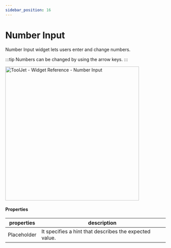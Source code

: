 ```yaml
---
sidebar_position: 16
---
```


# Number Input

Number Input widget lets users enter and change numbers.

:::tip
Numbers can be changed by using the arrow keys.
:::

<img class="screenshot-full" src="/img/widgets/number-input/number-input.gif" alt="ToolJet - Widget Reference - Number Input" height="420"/>

#### Properties

| properties      | description |
| ----------- | ----------- |
| Placeholder |  It specifies a hint that describes the expected value.|
